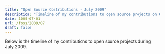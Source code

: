 ```yaml
---
title: "Open Source Contributions - July 2009"
description: "Timeline of my contributions to open source projects on GitHub during July 2009."
date: 2009-07-01
url: /foss/2009/07
draft: false
---
```


Below is the timeline of my contributions to open source projects during July 2009.

